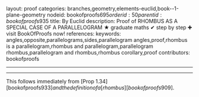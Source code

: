 layout: proof
categories: branches,geometry,elements-euclid,book--1-plane-geometry
nodeid: bookofproofs$695
orderid: 50
parentid: bookofproofs$935
title: By Euclid
description:  Proof of RHOMBUS AS A SPECIAL CASE OF A PARALLELOGRAM &#9733; graduate maths &#10004; step by step &#10010; visit BookOfProofs now!
references: 
keywords: angles,opposite,parallelograms,sides,parallelogram angles,proof,rhombus is a parallelogram,rhombus and parallelogram,parallelogram rhombus,parallelogram and rhombus,rhombus corollary,proof
contributors: bookofproofs

---


---

This follows immediately from [Prop 1.34][bookofproofs$933] and the definition of a [rhombus][bookofproofs$909].